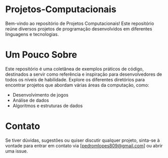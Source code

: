 # Projetos-Computacionais
Bem-vindo ao repositório de Projetos Computacionais! Este repositório reúne diversos projetos de programação desenvolvidos em diferentes linguagens e tecnologias.

# Um Pouco Sobre
Este repositório é uma coletânea de exemplos práticos de código, destinados a servir como referência e inspiração para desenvolvedores de todos os níveis de habilidade. Explore os diferentes diretórios para encontrar projetos que abordam várias áreas da computação, como:
- Desenvolvimento de jogos
- Análise de dados
- Algoritmos e estruturas de dados

# Contato
Se tiver dúvidas, sugestões ou quiser discutir qualquer projeto, sinta-se à vontade para entrar em contato via [pedromlopes809@gmail.com] ou abrir uma issue.
